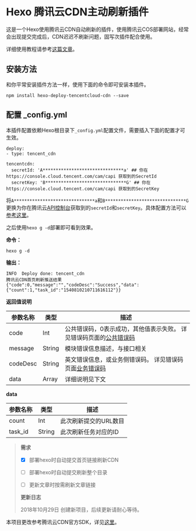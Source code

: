 # Hexo 腾讯云CDN主动刷新插件

这是一个Hexo使用腾讯云CDN自动刷新的插件，使用腾讯云COS部署网站，经常会出现提交完成后，CDN迟迟不刷新问题，固写次插件配合使用。

详细使用教程请参考[这篇文章](https://www.techeek.cn/hexo-deploy-tencentcloud-cdn)。

## 安装方法

和你平常安装插件方法一样，使用下面的命令即可安装本插件。

```
npm install hexo-deploy-tencentcloud-cdn --save
```

## 配置 _config.yml

本插件配置依赖Hexo根目录下`_config.yml`配置文件，需要插入下面的配置才可生效。

```
deploy:
- type: tencent_cdn

tencentcdn:
  secretId: 'A*******************************a' ## 你在https://console.cloud.tencent.com/cam/capi 获取到的SecretId
  secretKey: 'B*******************************G' ## 你在https://console.cloud.tencent.com/cam/capi 获取到的SecretKey
```

将`A*******************************a`和`B*******************************G`更换为你在腾讯云[API控制台](https://console.cloud.tencent.com/cam/capi)获取到的`secretId`和`secretKey`。具体配置方法可以[参考这里](https://www.techeek.cn/hexo-deploy-tencentcloud-cdn)。

之后使用`hexo g -d`部署即可看到效果。

**命令：**

```
hexo g -d
```

**输出：**

```
INFO  Deploy done: tencent_cdn
腾讯云CDN首页刷新推送结果{"code":0,"message":"","codeDesc":"Success","data":{"count":1,"task_id":"1540810210711616112"}}
```
**返回值说明**

| 参数名称 | 类型   | 描述                                                         |
| -------- | ------ | ------------------------------------------------------------ |
| code     | Int    | 公共错误码，0表示成功，其他值表示失败。 详见错误码页面的[公共错误码](https://cloud.tencent.com/doc/api/231/5078#1.-.E5.85.AC.E5.85.B1.E9.94.99.E8.AF.AF.E7.A0.81) |
| message  | String | 模块错误信息描述，与接口相关                                 |
| codeDesc | String | 英文错误信息，或业务侧错误码。 详见错误码页面[业务错误码](https://cloud.tencent.com/document/product/228/5078#2.-.E6.A8.A1.E5.9D.97.E9.94.99.E8.AF.AF.E7.A0.81) |
| data     | Array  | 详细说明见下文                                               |
**data**

| 参数名称 | 类型   | 描述                  |
| -------- | ------ | --------------------- |
| count    | Int    | 此次刷新提交的URL数目 |
| task_id  | String | 此次刷新任务对应的ID  |

> **需求**
>
> - [x] 部署hexo时自动提交首页链接刷新CDN
> - [ ] 部署hexo时自动提交刷新整个目录
> - [ ] 更新文章时按需刷新文章链接
>
>
>
> **更新日志**
>
> 2018年10月29日 创建新项目，后续更新请耐心等待。

本项目更改参考腾讯云CDN官方SDK，详见[这里](https://github.com/QCloudCDN/CDN_API_DEMO/tree/master/Qcloud_CDN_API/nodejs)。